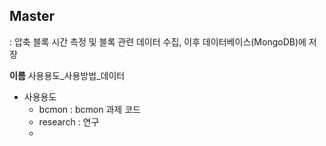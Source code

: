 ## Master
: 압축 블록 시간 측정 및 블록 관련 데이터 수집, 이후 데이터베이스(MongoDB)에 저장

**이름** 사용용도_사용방법_데이터
  * 사용용도
    - bcmon : bcmon 과제 코드
    - research : 연구
    - 
